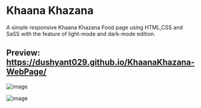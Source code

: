 # Khaana Khazana
A simple responsive Khaana Khazana Food page using HTML,CSS and SaSS with the feature of light-mode and dark-mode edition.

## Preview: https://dushyant029.github.io/KhaanaKhazana-WebPage/

![image](https://user-images.githubusercontent.com/55031190/102799024-eee5cf80-43d7-11eb-8bcc-ff525d04e620.png)

![image](https://user-images.githubusercontent.com/55031190/102799119-12a91580-43d8-11eb-9b7a-5a88d7b30f7c.png)

